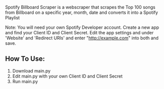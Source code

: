 Spotify Billboard Scraper is a webscraper that scrapes the Top 100 songs from Billboard on a specific year, month, date and converts it into a Spotify Playlist

Note:
You will need your own Spotify Developer account. Create a new app and find your Client ID and Client Secret.
Edit the app settings and under 'Website' and 'Redirect URIs' and enter "http://example.com" into both and save.

## How To Use:
1. Download main.py
2. Edit main.py with your own Client ID and Client Secret
3. Run main.py


